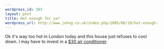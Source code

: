 ```yaml
--- 
wordpress_id: 383
layout: post
title: Hot enough for ya?
wordpress_url: http://www.johng.co.uk/index.php/2005/06/19/hot-enough-for-ya/
---
```

Ok it's way too hot in London today and this house just refuses to cool down. I may have to invest in a <a href="http://mirror.lerfjhax.com/www.eng.uwaterloo.ca/~gmilburn/ac/">$30 air conditioner</a>.
